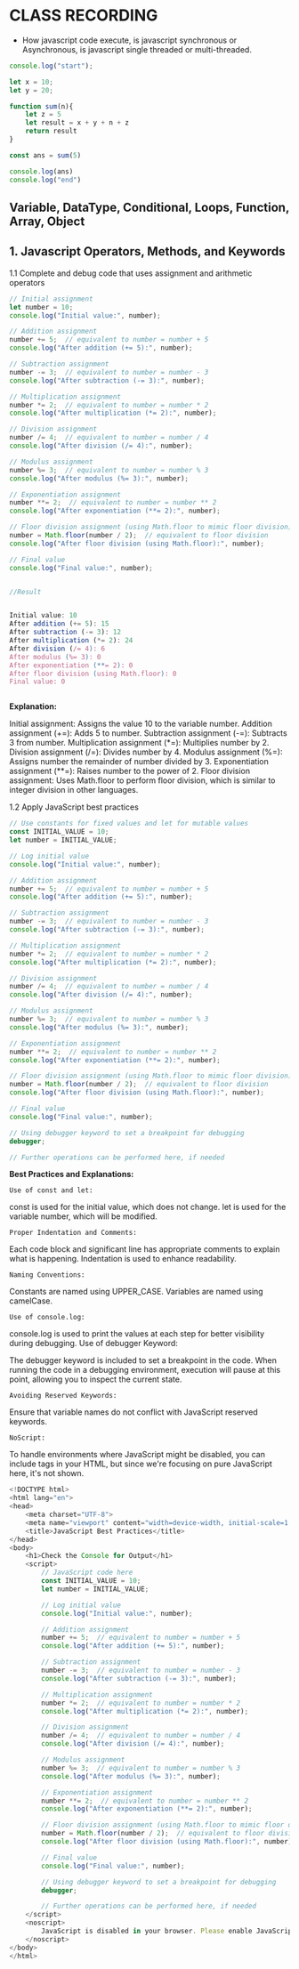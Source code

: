 # CLASS RECORDING


- How javascript code execute, is javascript synchronous or Asynchronous, is javascript single threaded or multi-threaded.


```js
console.log("start");

let x = 10;
let y = 20;

function sum(n){
    let z = 5
    let result = x + y + n + z
    return result
}

const ans = sum(5)

console.log(ans)
console.log("end")

```

## Variable, DataType, Conditional, Loops, Function, Array, Object

## 1. Javascript Operators, Methods, and Keywords

1.1 Complete and debug code that  uses assignment and arithmetic  operators

```js
// Initial assignment
let number = 10;
console.log("Initial value:", number);

// Addition assignment
number += 5;  // equivalent to number = number + 5
console.log("After addition (+= 5):", number);

// Subtraction assignment
number -= 3;  // equivalent to number = number - 3
console.log("After subtraction (-= 3):", number);

// Multiplication assignment
number *= 2;  // equivalent to number = number * 2
console.log("After multiplication (*= 2):", number);

// Division assignment
number /= 4;  // equivalent to number = number / 4
console.log("After division (/= 4):", number);

// Modulus assignment
number %= 3;  // equivalent to number = number % 3
console.log("After modulus (%= 3):", number);

// Exponentiation assignment
number **= 2;  // equivalent to number = number ** 2
console.log("After exponentiation (**= 2):", number);

// Floor division assignment (using Math.floor to mimic floor division)
number = Math.floor(number / 2);  // equivalent to floor division
console.log("After floor division (using Math.floor):", number);

// Final value
console.log("Final value:", number);


//Result


Initial value: 10
After addition (+= 5): 15
After subtraction (-= 3): 12
After multiplication (*= 2): 24
After division (/= 4): 6
After modulus (%= 3): 0
After exponentiation (**= 2): 0
After floor division (using Math.floor): 0
Final value: 0



```

**Explanation:**

Initial assignment: Assigns the value 10 to the variable number.
Addition assignment (+=): Adds 5 to number.
Subtraction assignment (-=): Subtracts 3 from number.
Multiplication assignment (*=): Multiplies number by 2.
Division assignment (/=): Divides number by 4.
Modulus assignment (%=): Assigns number the remainder of number divided by 3.
Exponentiation assignment (**=): Raises number to the power of 2.
Floor division assignment: Uses Math.floor to perform floor division, which is similar to integer division in other languages.

1.2 Apply JavaScript best practices

```js
// Use constants for fixed values and let for mutable values
const INITIAL_VALUE = 10;
let number = INITIAL_VALUE;

// Log initial value
console.log("Initial value:", number);

// Addition assignment
number += 5;  // equivalent to number = number + 5
console.log("After addition (+= 5):", number);

// Subtraction assignment
number -= 3;  // equivalent to number = number - 3
console.log("After subtraction (-= 3):", number);

// Multiplication assignment
number *= 2;  // equivalent to number = number * 2
console.log("After multiplication (*= 2):", number);

// Division assignment
number /= 4;  // equivalent to number = number / 4
console.log("After division (/= 4):", number);

// Modulus assignment
number %= 3;  // equivalent to number = number % 3
console.log("After modulus (%= 3):", number);

// Exponentiation assignment
number **= 2;  // equivalent to number = number ** 2
console.log("After exponentiation (**= 2):", number);

// Floor division assignment (using Math.floor to mimic floor division)
number = Math.floor(number / 2);  // equivalent to floor division
console.log("After floor division (using Math.floor):", number);

// Final value
console.log("Final value:", number);

// Using debugger keyword to set a breakpoint for debugging
debugger;

// Further operations can be performed here, if needed

```

**Best Practices and Explanations:**

`Use of const and let:`

const is used for the initial value, which does not change.
let is used for the variable number, which will be modified.

`Proper Indentation and Comments:`

Each code block and significant line has appropriate comments to explain what is happening.
Indentation is used to enhance readability.

`Naming Conventions:`

Constants are named using UPPER_CASE.
Variables are named using camelCase.

`Use of console.log:`

console.log is used to print the values at each step for better visibility during debugging.
Use of debugger Keyword:

The debugger keyword is included to set a breakpoint in the code. When running the code in a debugging environment, execution will pause at this point, allowing you to inspect the current state.

`Avoiding Reserved Keywords:`

Ensure that variable names do not conflict with JavaScript reserved keywords.

`NoScript:`

To handle environments where JavaScript might be disabled, you can include <noscript> tags in your HTML, but since we're focusing on pure JavaScript here, it's not shown.



```js
<!DOCTYPE html>
<html lang="en">
<head>
    <meta charset="UTF-8">
    <meta name="viewport" content="width=device-width, initial-scale=1.0">
    <title>JavaScript Best Practices</title>
</head>
<body>
    <h1>Check the Console for Output</h1>
    <script>
        // JavaScript code here
        const INITIAL_VALUE = 10;
        let number = INITIAL_VALUE;

        // Log initial value
        console.log("Initial value:", number);

        // Addition assignment
        number += 5;  // equivalent to number = number + 5
        console.log("After addition (+= 5):", number);

        // Subtraction assignment
        number -= 3;  // equivalent to number = number - 3
        console.log("After subtraction (-= 3):", number);

        // Multiplication assignment
        number *= 2;  // equivalent to number = number * 2
        console.log("After multiplication (*= 2):", number);

        // Division assignment
        number /= 4;  // equivalent to number = number / 4
        console.log("After division (/= 4):", number);

        // Modulus assignment
        number %= 3;  // equivalent to number = number % 3
        console.log("After modulus (%= 3):", number);

        // Exponentiation assignment
        number **= 2;  // equivalent to number = number ** 2
        console.log("After exponentiation (**= 2):", number);

        // Floor division assignment (using Math.floor to mimic floor division)
        number = Math.floor(number / 2);  // equivalent to floor division
        console.log("After floor division (using Math.floor):", number);

        // Final value
        console.log("Final value:", number);

        // Using debugger keyword to set a breakpoint for debugging
        debugger;

        // Further operations can be performed here, if needed
    </script>
    <noscript>
        JavaScript is disabled in your browser. Please enable JavaScript to view this page.
    </noscript>
</body>
</html>

```

